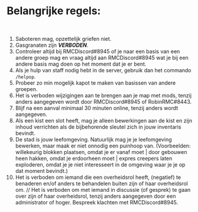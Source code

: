 # Belangrijke regels:
<br>

1. Saboteren mag, opzettelijk griefen niet.<br>
2. Gasgranaten zijn **_VERBODEN_**.<br>
3. Controleer altijd bij RMCDiscord#8945 of je naar een basis van een andere groep mag en vraag altijd aan RMCDiscord#8945 wat je bij een andere basis mag doen op het moment dat je er bent.<br>
4. Als je hulp van staff nodig hebt in de server, gebruik dan het commando `/helpop`.<br>
5. Probeer zo min mogelijk kapot te maken van basissen van andere groepen.<br>
6. Het is verboden wijzigingen aan te brengen aan je map met mods, tenzij anders aangegeven wordt door RMCDiscord#8945 of RobinRMC#8443.<br>
7. Blijf na een aanval minimaal 30 minuten online, tenzij anders wordt aangegeven.<br>
8. Als een kist een slot heeft, mag je alleen bewerkingen aan de kist en zijn inhoud verrichten als de bijbehorende sleutel zich in jouw inventaris bevindt.<br>
9. De stad is jouw leefomgeving. Natuurlijk mag je je leefomgeving bewerken, maar maak er niet onnodig een puinhoop van. (Voorbeelden: willekeurig blokken plaatsen, omdat je er vanaf moet | door gebouwen heen hakken, omdat je erdoorheen moet | expres creepers laten exploderen, omdat je je niet interesseert in de omgeving waar je je op dat moment bevindt.)<br>
10. Het is verboden om iemand die een overheidsrol heeft, (negatief) te benaderen en/of anders te behandelen buiten zijn of haar overheidsrol om. // Het is verboden om met iemand in discussie (of gesprek) te gaan over zijn of haar overheidsrol, tenzij anders aangegeven door een administrator of hoger. Bespreek klachten met RMCDiscord#8945.
